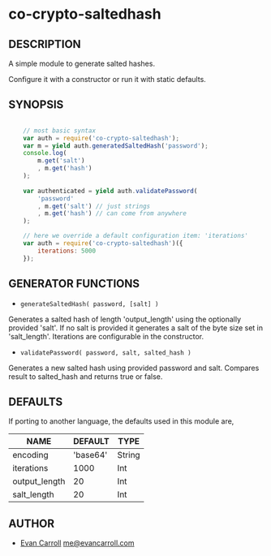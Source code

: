 co-crypto-saltedhash
====================

DESCRIPTION
-----------

A simple module to generate salted hashes.

Configure it with a constructor or run it with static defaults.

SYNOPSIS
--------

```javascript

	// most basic syntax
	var auth = require('co-crypto-saltedhash');
	var m = yield auth.generatedSaltedHash('password');
	console.log(
		m.get('salt')
		, m.get('hash')
	);
	
	var authenticated = yield auth.validatePassword(
		'password'
		, m.get('salt') // just strings
		, m.get('hash') // can come from anywhere
	);

	// here we override a default configuration item: 'iterations'
	var auth = require('co-crypto-saltedhash')({
		iterations: 5000
	});

```

GENERATOR FUNCTIONS
-------------------

* `generateSaltedHash( password, [salt] )`

Generates a salted hash of length 'output_length' using the optionally provided
'salt'. If no salt is provided it generates a salt of the byte size set in
'salt_length'. Iterations are configurable in the constructor.

* `validatePassword( password, salt, salted_hash )`

Generates a new salted hash using provided password and salt. Compares result
to salted_hash and returns true or false.

DEFAULTS
--------

If porting to another language, the defaults used in this module are,

| NAME          | DEFAULT  | TYPE   |
| ------------- |--------- |--------|
| encoding      | 'base64' | String |
| iterations    | 1000     | Int    |
| output_length | 20       | Int    |
| salt_length   | 20       | Int    |

AUTHOR
------

* [Evan Carroll](http://www.evancarroll.com) <me@evancarroll.com>
